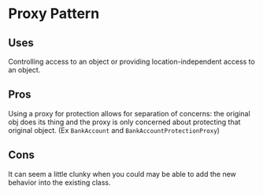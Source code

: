 # Proxy Pattern

## Uses
Controlling access to an object or providing location-independent access to an object.

## Pros
Using a proxy for protection allows for separation of concerns: the original obj does its thing and the proxy is only concerned about protecting that original object.  (Ex `BankAccount` and `BankAccountProtectionProxy`)

## Cons
It can seem a little clunky when you could may be able to add the new behavior into the existing class.
